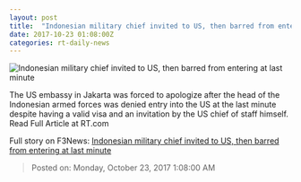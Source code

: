 ```yaml
---
layout: post
title:  "Indonesian military chief invited to US, then barred from entering at last minute"
date: 2017-10-23 01:08:00Z
categories: rt-daily-news
---
```


![Indonesian military chief invited to US, then barred from entering at last minute](https://cdni.rt.com/files/2017.10/article/59ed2e3efc7e938c4d8b4567.jpg)

The US embassy in Jakarta was forced to apologize after the head of the Indonesian armed forces was denied entry into the US at the last minute despite having a valid visa and an invitation by the US chief of staff himself. Read Full Article at RT.com


Full story on F3News: [Indonesian military chief invited to US, then barred from entering at last minute](http://www.f3nws.com/n/CvJcmF)

> Posted on: Monday, October 23, 2017 1:08:00 AM
